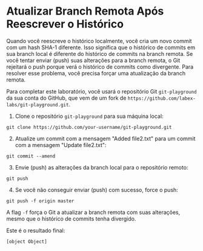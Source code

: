 # Atualizar Branch Remota Após Reescrever o Histórico

Quando você reescreve o histórico localmente, você cria um novo commit com um hash SHA-1 diferente. Isso significa que o histórico de commits em sua branch local é diferente do histórico de commits na branch remota. Se você tentar enviar (push) suas alterações para a branch remota, o Git rejeitará o push porque verá o histórico de commits como divergente. Para resolver esse problema, você precisa forçar uma atualização da branch remota.

Para completar este laboratório, você usará o repositório Git `git-playground` da sua conta do GitHub, que vem de um fork de `https://github.com/labex-labs/git-playground.git`.

1. Clone o repositório `git-playground` para sua máquina local:

```shell
git clone https://github.com/your-username/git-playground.git
```

2. Atualize um commit com a mensagem "Added file2.txt" para um commit com a mensagem "Update file2.txt":

```shell
git commit --amend
```

3. Envie (push) as alterações da branch local para o repositório remoto:

```shell
git push
```

4. Se você não conseguir enviar (push) com sucesso, force o push:

```shell
git push -f origin master
```

A flag `-f` força o Git a atualizar a branch remota com suas alterações, mesmo que o histórico de commits tenha divergido.

Este é o resultado final:

```shell
[object Object]
```

